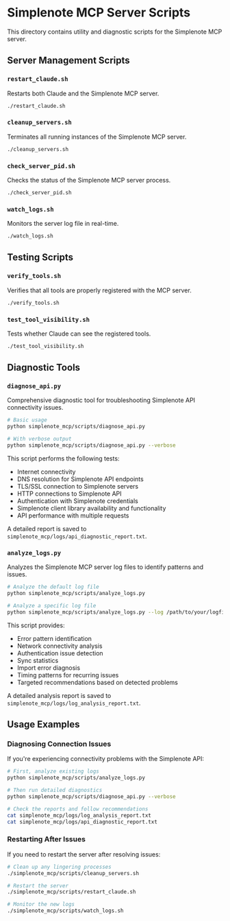 # Simplenote MCP Server Scripts

This directory contains utility and diagnostic scripts for the Simplenote MCP server.

## Server Management Scripts

### `restart_claude.sh`
Restarts both Claude and the Simplenote MCP server.

```bash
./restart_claude.sh
```

### `cleanup_servers.sh`
Terminates all running instances of the Simplenote MCP server.

```bash
./cleanup_servers.sh
```

### `check_server_pid.sh`
Checks the status of the Simplenote MCP server process.

```bash
./check_server_pid.sh
```

### `watch_logs.sh`
Monitors the server log file in real-time.

```bash
./watch_logs.sh
```

## Testing Scripts

### `verify_tools.sh`
Verifies that all tools are properly registered with the MCP server.

```bash
./verify_tools.sh
```

### `test_tool_visibility.sh`
Tests whether Claude can see the registered tools.

```bash
./test_tool_visibility.sh
```

## Diagnostic Tools

### `diagnose_api.py`
Comprehensive diagnostic tool for troubleshooting Simplenote API connectivity issues.

```bash
# Basic usage
python simplenote_mcp/scripts/diagnose_api.py

# With verbose output
python simplenote_mcp/scripts/diagnose_api.py --verbose
```

This script performs the following tests:
- Internet connectivity
- DNS resolution for Simplenote API endpoints
- TLS/SSL connection to Simplenote servers
- HTTP connections to Simplenote API
- Authentication with Simplenote credentials
- Simplenote client library availability and functionality
- API performance with multiple requests

A detailed report is saved to `simplenote_mcp/logs/api_diagnostic_report.txt`.

### `analyze_logs.py`
Analyzes the Simplenote MCP server log files to identify patterns and issues.

```bash
# Analyze the default log file
python simplenote_mcp/scripts/analyze_logs.py

# Analyze a specific log file
python simplenote_mcp/scripts/analyze_logs.py --log /path/to/your/logfile.log
```

This script provides:
- Error pattern identification
- Network connectivity analysis
- Authentication issue detection
- Sync statistics
- Import error diagnosis
- Timing patterns for recurring issues
- Targeted recommendations based on detected problems

A detailed analysis report is saved to `simplenote_mcp/logs/log_analysis_report.txt`.

## Usage Examples

### Diagnosing Connection Issues
If you're experiencing connectivity problems with the Simplenote API:

```bash
# First, analyze existing logs
python simplenote_mcp/scripts/analyze_logs.py

# Then run detailed diagnostics
python simplenote_mcp/scripts/diagnose_api.py --verbose

# Check the reports and follow recommendations
cat simplenote_mcp/logs/log_analysis_report.txt
cat simplenote_mcp/logs/api_diagnostic_report.txt
```

### Restarting After Issues
If you need to restart the server after resolving issues:

```bash
# Clean up any lingering processes
./simplenote_mcp/scripts/cleanup_servers.sh

# Restart the server
./simplenote_mcp/scripts/restart_claude.sh

# Monitor the new logs
./simplenote_mcp/scripts/watch_logs.sh
```
